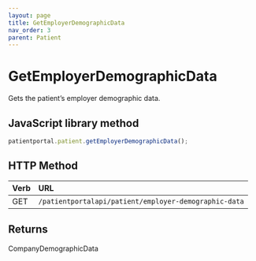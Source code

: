 ```yaml
---
layout: page
title: GetEmployerDemographicData
nav_order: 3
parent: Patient
---
```


# GetEmployerDemographicData

Gets the patient’s employer demographic data.

## JavaScript library method

```javascript
patientportal.patient.getEmployerDemographicData();
```

## HTTP Method

| Verb | URL                                               |
|:-----|:--------------------------------------------------|
| GET | `/patientportalapi/patient/employer-demographic-data` |

## Returns

CompanyDemographicData
